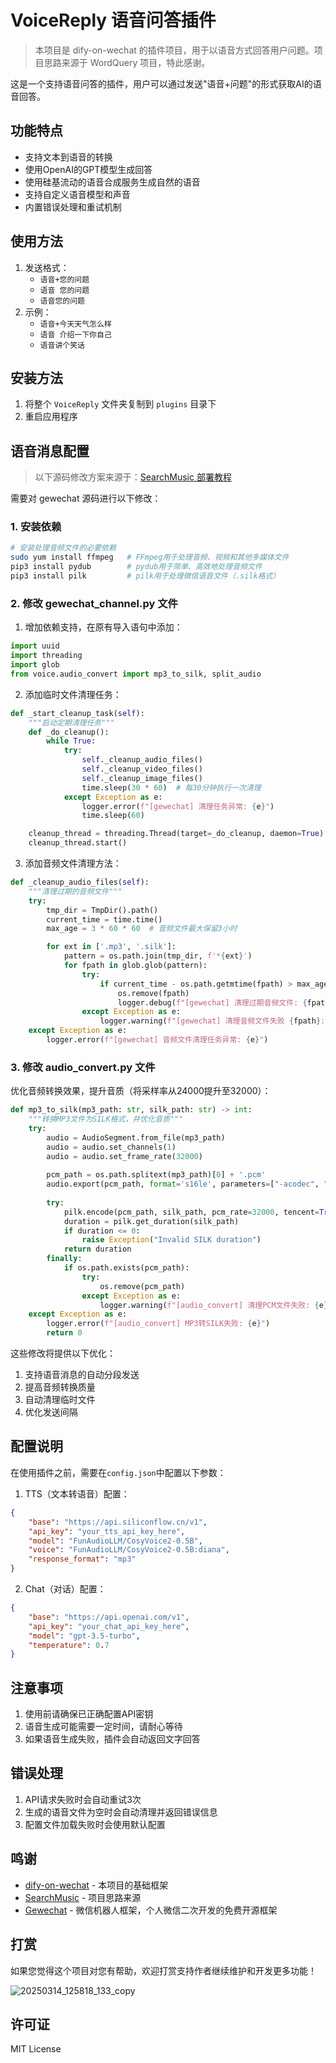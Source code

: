 # VoiceReply 语音问答插件

> 本项目是 dify-on-wechat 的插件项目，用于以语音方式回答用户问题。项目思路来源于 WordQuery 项目，特此感谢。

这是一个支持语音问答的插件，用户可以通过发送"语音+问题"的形式获取AI的语音回答。

## 功能特点

- 支持文本到语音的转换
- 使用OpenAI的GPT模型生成回答
- 使用硅基流动的语音合成服务生成自然的语音
- 支持自定义语音模型和声音
- 内置错误处理和重试机制

## 使用方法

1. 发送格式：
   - `语音+您的问题`
   - `语音 您的问题`
   - `语音您的问题`
2. 示例：
   - `语音+今天天气怎么样`
   - `语音 介绍一下你自己`
   - `语音讲个笑话`

## 安装方法

1. 将整个 `VoiceReply` 文件夹复制到 `plugins` 目录下
2. 重启应用程序

## 语音消息配置
> 以下源码修改方案来源于：[SearchMusic 部署教程](https://rq4rfacax27.feishu.cn/wiki/L4zFwQmbKiZezlkQ26jckBkcnod?fromScene=spaceOverview)

需要对 gewechat 源码进行以下修改：

### 1. 安装依赖

```bash
# 安装处理音频文件的必要依赖
sudo yum install ffmpeg   # FFmpeg用于处理音频、视频和其他多媒体文件
pip3 install pydub        # pydub用于简单、高效地处理音频文件
pip3 install pilk         # pilk用于处理微信语音文件（.silk格式）
```

### 2. 修改 gewechat_channel.py 文件

1. 增加依赖支持，在原有导入语句中添加：

```python
import uuid
import threading
import glob
from voice.audio_convert import mp3_to_silk, split_audio
```

2. 添加临时文件清理任务：

```python
def _start_cleanup_task(self):
    """启动定期清理任务"""
    def _do_cleanup():
        while True:
            try:
                self._cleanup_audio_files()
                self._cleanup_video_files()
                self._cleanup_image_files()
                time.sleep(30 * 60)  # 每30分钟执行一次清理
            except Exception as e:
                logger.error(f"[gewechat] 清理任务异常: {e}")
                time.sleep(60)

    cleanup_thread = threading.Thread(target=_do_cleanup, daemon=True)
    cleanup_thread.start()
```

3. 添加音频文件清理方法：

```python
def _cleanup_audio_files(self):
    """清理过期的音频文件"""
    try:
        tmp_dir = TmpDir().path()
        current_time = time.time()
        max_age = 3 * 60 * 60  # 音频文件最大保留3小时

        for ext in ['.mp3', '.silk']:
            pattern = os.path.join(tmp_dir, f'*{ext}')
            for fpath in glob.glob(pattern):
                try:
                    if current_time - os.path.getmtime(fpath) > max_age:
                        os.remove(fpath)
                        logger.debug(f"[gewechat] 清理过期音频文件: {fpath}")
                except Exception as e:
                    logger.warning(f"[gewechat] 清理音频文件失败 {fpath}: {e}")
    except Exception as e:
        logger.error(f"[gewechat] 音频文件清理任务异常: {e}")
```

### 3. 修改 audio_convert.py 文件

优化音频转换效果，提升音质（将采样率从24000提升至32000）：

```python
def mp3_to_silk(mp3_path: str, silk_path: str) -> int:
    """转换MP3文件为SILK格式，并优化音质"""
    try:
        audio = AudioSegment.from_file(mp3_path)
        audio = audio.set_channels(1)
        audio = audio.set_frame_rate(32000)
        
        pcm_path = os.path.splitext(mp3_path)[0] + '.pcm'
        audio.export(pcm_path, format='s16le', parameters=["-acodec", "pcm_s16le", "-ar", "32000", "-ac", "1"])
        
        try:
            pilk.encode(pcm_path, silk_path, pcm_rate=32000, tencent=True, complexity=2)
            duration = pilk.get_duration(silk_path)
            if duration <= 0:
                raise Exception("Invalid SILK duration")
            return duration
        finally:
            if os.path.exists(pcm_path):
                try:
                    os.remove(pcm_path)
                except Exception as e:
                    logger.warning(f"[audio_convert] 清理PCM文件失败: {e}")
    except Exception as e:
        logger.error(f"[audio_convert] MP3转SILK失败: {e}")
        return 0
```

这些修改将提供以下优化：

1. 支持语音消息的自动分段发送
2. 提高音频转换质量
3. 自动清理临时文件
4. 优化发送间隔

## 配置说明

在使用插件之前，需要在`config.json`中配置以下参数：

1. TTS（文本转语音）配置：
```json
{
    "base": "https://api.siliconflow.cn/v1",
    "api_key": "your_tts_api_key_here",
    "model": "FunAudioLLM/CosyVoice2-0.5B",
    "voice": "FunAudioLLM/CosyVoice2-0.5B:diana",
    "response_format": "mp3"
}
```

2. Chat（对话）配置：
```json
{
    "base": "https://api.openai.com/v1",
    "api_key": "your_chat_api_key_here",
    "model": "gpt-3.5-turbo",
    "temperature": 0.7
}
```

## 注意事项

1. 使用前请确保已正确配置API密钥
2. 语音生成可能需要一定时间，请耐心等待
3. 如果语音生成失败，插件会自动返回文字回答

## 错误处理

1. API请求失败时会自动重试3次
2. 生成的语音文件为空时会自动清理并返回错误信息
3. 配置文件加载失败时会使用默认配置


## 鸣谢
- [dify-on-wechat](https://github.com/hanfangyuan4396/dify-on-wechat) - 本项目的基础框架
- [SearchMusic](https://github.com/Lingyuzhou111/SearchMusic) - 项目思路来源
- [Gewechat](https://github.com/Devo919/Gewechat) - 微信机器人框架，个人微信二次开发的免费开源框架 


## 打赏

如果您觉得这个项目对您有帮助，欢迎打赏支持作者继续维护和开发更多功能！

![20250314_125818_133_copy](https://github.com/user-attachments/assets/33df0129-c322-4b14-8c41-9dc78618e220)


## 许可证

MIT License 
